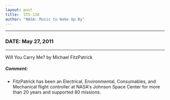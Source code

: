 ```yaml
---
layout: post
title:  STS-134
author: "NASA: Music to Wake Up By"
---
```


----
### DATE: May 27, 2011
----
Will You Carry Me? by Michael FitzPatrick

##### Comment:
* FitzPatrick has been an Electrical, Environmental, Consumables, and Mechanical flight controller at NASA's Johnson Space Center for more than 20 years and supported 80 missions.

